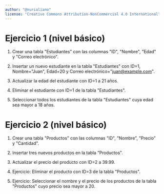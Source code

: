 ```yaml
---
author: "@nurialiano"
license: "Creative Commons Attribution-NonCommercial 4.0 International"
---
```


# Ejercicio 1 (nivel básico)

1. Crear una tabla "Estudiantes" con las columnas "ID", "Nombre", "Edad" y "Correo electrónico".

2. Insertar un nuevo estudiante en la tabla "Estudiantes" con ID=1, Nombre="Juan", Edad=20 y Correo electrónico="juan@example.com".

3. Actualizar la edad del estudiante con ID=1 a 21 años.

4. Eliminar el estudiante con ID=1 de la tabla "Estudiantes".

5. Seleccionar todos los estudiantes de la tabla "Estudiantes" cuya edad sea mayor a 18 años.

# Ejercicio 2 (nivel básico)

1. Crear una tabla "Productos" con las columnas "ID", "Nombre", "Precio" y "Cantidad".

2. Insertar tres nuevos productos en la tabla "Productos".

3. Actualizar el precio del producto con ID=2 a 39.99.

4. Ejercicio: Eliminar el producto con ID=3 de la tabla "Productos".

5. Ejercicio:  Seleccionar el nombre y el precio de los productos de la tabla "Productos" cuyo precio sea mayor a 20.
